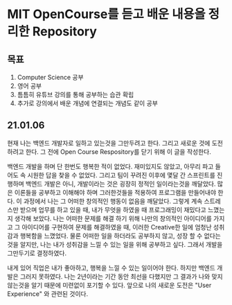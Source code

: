 # MIT OpenCourse를 듣고 배운 내용을 정리한 Repository

## 목표
   
1. Computer Science 공부   
2. 영어 공부   
3. 틈틈히 유튜브 강의를 통해 공부하는 습관 확립   
4. 추가로 강의에서 배운 개념에 연결되는 개념도 같이 공부


## 21.01.06

현재 나는 백엔드 개발자로 일하고 있는것을 그만두려고 한다. 그리고 새로운 것에 도전하려고 한다. 그 전에 Open Course Respository를 닫기 위해 이 글을 작성한다.    
     
백엔드 개발을 하며 단 한번도 행복한 적이 없었다. 재미있지도 않았고, 아무리 파고 들어도 속 시원한 답을 찾을 수 없었다. 그리고 팀이 꾸려진 이후에 몇달 간 스프린트를 진행하며 백엔드 개발은 아니, 개발이라는 것은 굉장히 정적인 일이라는것을 깨달았다. 많은 이론들을 공부하고 이해해야 하며 그러한것들을 적용하여 프로그램을 만들어내야 한다. 이 과정에서 나는 그 어떠한 창의적인 행동이 없음을 깨달았다. 그렇게 계속 스트레스만 받으며 업무를 하고 있을 때, 내가 무엇을 하였을 때 프로그래밍이 재밌다고 느꼈는지 생각해 보았다. 나는 어떠한 문제를 해결 하기 위해 나만의 창의적인 아이디어를 가지고 그 아이디어를 구현하여 문제를 해결하였을 때, 이러한 Creative한 일에 엄청난 성취감과 행복함을 느꼈었다. 물론 어떠한 일을 하더라도 공부하지 않고, 성장 할 수 없다는것을 알지만, 나는 내가 성취감을 느낄 수 있는 일을 위해 공부하고 싶다. 그래서 개발을 그만두기로 결정하였다.
   
내게 있어 직업은 내가 좋아하고, 행복을 느낄 수 있는 일이어야 한다. 하지만 백엔드 개발은 그러지 못하였다. 나는 2년이라는 기간 동안 최선을 다했지만 그 결과가 나와 맞지 않는것을 알기 때문에 미련없이 포기할 수 있다. 앞으로 나의 새로운 도전은 "User Experience" 와 관련된 것이다.
 

